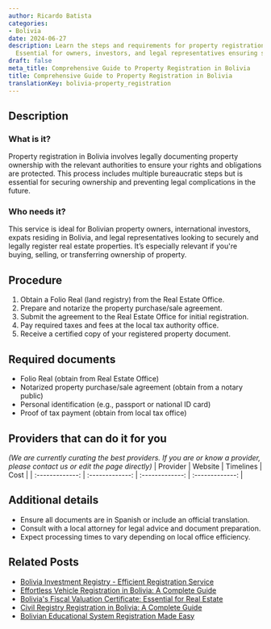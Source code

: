 ```yaml
---
author: Ricardo Batista
categories:
- Bolivia
date: 2024-06-27
description: Learn the steps and requirements for property registration in Bolivia.
  Essential for owners, investors, and legal representatives ensuring secure ownership.
draft: false
meta_title: Comprehensive Guide to Property Registration in Bolivia
title: Comprehensive Guide to Property Registration in Bolivia
translationKey: bolivia-property_registration
---
```



## Description
### What is it?
Property registration in Bolivia involves legally documenting property ownership with the relevant authorities to ensure your rights and obligations are protected. This process includes multiple bureaucratic steps but is essential for securing ownership and preventing legal complications in the future.

### Who needs it?
This service is ideal for Bolivian property owners, international investors, expats residing in Bolivia, and legal representatives looking to securely and legally register real estate properties. It’s especially relevant if you're buying, selling, or transferring ownership of property.

## Procedure

1. Obtain a Folio Real (land registry) from the Real Estate Office.
2. Prepare and notarize the property purchase/sale agreement.
3. Submit the agreement to the Real Estate Office for initial registration.
4. Pay required taxes and fees at the local tax authority office.
5. Receive a certified copy of your registered property document.


## Required documents

- Folio Real (obtain from Real Estate Office)
- Notarized property purchase/sale agreement (obtain from a notary public)
- Personal identification (e.g., passport or national ID card)
- Proof of tax payment (obtain from local tax office)


## Providers that can do it for you
_(We are currently curating the best providers. If you are or know a provider, please contact us or edit the page directly)_
| Provider        |     Website     |     Timelines    |       Cost      |
| :-------------: | :-------------: |  :-------------: | :-------------: |

## Additional details

- Ensure all documents are in Spanish or include an official translation.
- Consult with a local attorney for legal advice and document preparation.
- Expect processing times to vary depending on local office efficiency.




## Related Posts

- [Bolivia Investment Registry - Efficient Registration Service](https://tramitit.com/guides/bolivia/investment_registry_registration/)
- [Effortless Vehicle Registration in Bolivia: A Complete Guide](https://tramitit.com/guides/bolivia/vehicle_registration/)
- [Bolivia's Fiscal Valuation Certificate: Essential for Real Estate](https://tramitit.com/guides/bolivia/fiscal_valuation_certificate/)
- [Civil Registry Registration in Bolivia: A Complete Guide](https://tramitit.com/guides/bolivia/civil_registry_registration/)
- [Bolivian Educational System Registration Made Easy](https://tramitit.com/guides/bolivia/educational_system_registration/)